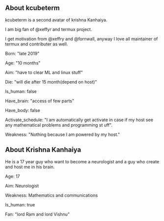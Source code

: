 ## About kcubeterm

kcubeterm is a second avatar of krishna Kanhaiya.


I am big fan of @xeffyr and termux project.

I get motivation from @xeffry and @fornwall, anyway I love all maintainer of termux and contributer as well.

Born: "late 2019"

Age: "10 months"

Aim: "have to clear ML and linux stuff"

Die: "will die after 15 month(depend on host)"

Is_human: false

Have_brain: "access of few parts"

Have_body: false

Activate_schedule: "I am automatically get activate in case if my host see any mathematical problems and programming st
uff".

Weakness: "Nothing because I am powered by my host."


## About Krishna Kanhaiya

He is a 17 year guy who want to become a neurologist and a guy who create and host me in his brain.

Age: 17

Aim: Neurologist

Weakness: Mathematics and communications

Is_human: true

Fan: "lord Ram and lord Vishnu"




